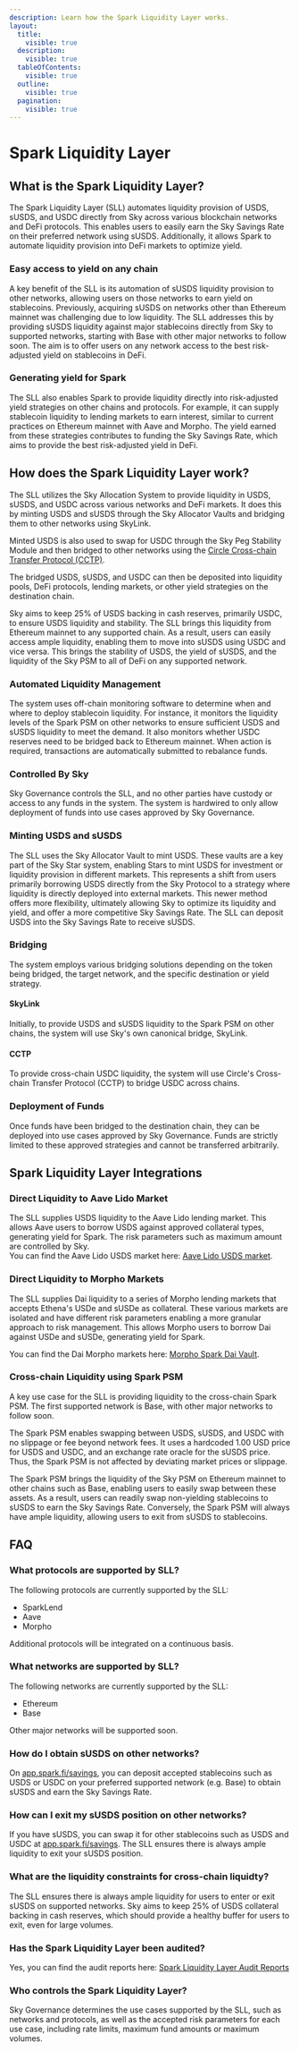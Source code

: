 ```yaml
---
description: Learn how the Spark Liquidity Layer works.
layout:
  title:
    visible: true
  description:
    visible: true
  tableOfContents:
    visible: true
  outline:
    visible: true
  pagination:
    visible: true
---
```


# Spark Liquidity Layer

## What is the Spark Liquidity Layer?

The Spark Liquidity Layer (SLL) automates liquidity provision of USDS, sUSDS, and USDC directly from Sky across various blockchain networks and DeFi protocols. This enables users to easily earn the Sky Savings Rate on their preferred network using sUSDS. Additionally, it allows Spark to automate liquidity provision into DeFi markets to optimize yield.

### Easy access to yield on any chain

A key benefit of the SLL is its automation of sUSDS liquidity provision to other networks, allowing users on those networks to earn yield on stablecoins. Previously, acquiring sUSDS on networks other than Ethereum mainnet was challenging due to low liquidity. The SLL addresses this by providing sUSDS liquidity against major stablecoins directly from Sky to supported networks, starting with Base with other major networks to follow soon. The aim is to offer users on any network access to the best risk-adjusted yield on stablecoins in DeFi.

### Generating yield for Spark

The SLL also enables Spark to provide liquidity directly into risk-adjusted yield strategies on other chains and protocols. For example, it can supply stablecoin liquidity to lending markets to earn interest, similar to current practices on Ethereum mainnet with Aave and Morpho. The yield earned from these strategies contributes to funding the Sky Savings Rate, which aims to provide the best risk-adjusted yield in DeFi.

## How does the Spark Liquidity Layer work?

The SLL utilizes the Sky Allocation System to provide liquidity in USDS, sUSDS, and USDC across various networks and DeFi markets. It does this by minting USDS and sUSDS through the Sky Allocator Vaults and bridging them to other networks using SkyLink.

Minted USDS is also used to swap for USDC through the Sky Peg Stability Module and then bridged to other networks using the [Circle Cross-chain Transfer Protocol (CCTP)](https://www.circle.com/cross-chain-transfer-protocol).

The bridged USDS, sUSDS, and USDC can then be deposited into liquidity pools, DeFi protocols, lending markets, or other yield strategies on the destination chain.

Sky aims to keep 25% of USDS backing in cash reserves, primarily USDC, to ensure USDS liquidity and stability. The SLL brings this liquidity from Ethereum mainnet to any supported chain. As a result, users can easily access ample liquidity, enabling them to move into sUSDS using USDC and vice versa. This brings the stability of USDS, the yield of sUSDS, and the liquidity of the Sky PSM to all of DeFi on any supported network.

### Automated Liquidity Management

The system uses off-chain monitoring software to determine when and where to deploy stablecoin liquidity. For instance, it monitors the liquidity levels of the Spark PSM on other networks to ensure sufficient USDS and sUSDS liquidity to meet the demand. It also monitors whether USDC reserves need to be bridged back to Ethereum mainnet. When action is required, transactions are automatically submitted to rebalance funds.

### Controlled By Sky

Sky Governance controls the SLL, and no other parties have custody or access to any funds in the system. The system is hardwired to only allow deployment of funds into use cases approved by Sky Governance.

### Minting USDS and sUSDS

The SLL uses the Sky Allocator Vault to mint USDS. These vaults are a key part of the Sky Star system, enabling Stars to mint USDS for investment or liquidity provision in different markets. This represents a shift from users primarily borrowing USDS directly from the Sky Protocol to a strategy where liquidity is directly deployed into external markets. This newer method offers more flexibility, ultimately allowing Sky to optimize its liquidity and yield, and offer a more competitive Sky Savings Rate. The SLL can deposit USDS into the Sky Savings Rate to receive sUSDS.

### Bridging

The system employs various bridging solutions depending on the token being bridged, the target network, and the specific destination or yield strategy.

#### SkyLink

Initially, to provide USDS and sUSDS liquidity to the Spark PSM on other chains, the system will use Sky's own canonical bridge, SkyLink.

#### CCTP

To provide cross-chain USDC liquidity, the system will use Circle's Cross-chain Transfer Protocol (CCTP) to bridge USDC across chains.

### Deployment of Funds

Once funds have been bridged to the destination chain, they can be deployed into use cases approved by Sky Governance. Funds are strictly limited to these approved strategies and cannot be transferred arbitrarily.

## Spark Liquidity Layer Integrations

### Direct Liquidity to Aave Lido Market

The SLL supplies USDS liquidity to the Aave Lido lending market. This allows Aave users to borrow USDS against approved collateral types, generating yield for Spark. The risk parameters such as maximum amount are controlled by Sky.\
You can find the Aave Lido USDS market here: [Aave Lido USDS market](https://app.aave.com/reserve-overview/?underlyingAsset=0xdc035d45d973e3ec169d2276ddab16f1e407384f\&marketName=proto\_lido\_v3).

### Direct Liquidity to Morpho Markets

The SLL supplies Dai liquidity to a series of Morpho lending markets that accepts Ethena's USDe and sUSDe as collateral. These various markets are isolated and have different risk parameters enabling a more granular approach to risk management. This allows Morpho users to borrow Dai against USDe and sUSDe, generating yield for Spark.

You can find the Dai Morpho markets here: [Morpho Spark Dai Vault](https://app.morpho.org/vault?vault=0x73e65DBD630f90604062f6E02fAb9138e713edD9\&network=mainnet).

### Cross-chain Liquidity using Spark PSM

A key use case for the SLL is providing liquidity to the cross-chain Spark PSM. The first supported network is Base, with other major networks to follow soon.

The Spark PSM enables swapping between USDS, sUSDS, and USDC with no slippage or fee beyond network fees. It uses a hardcoded 1.00 USD price for USDS and USDC, and an exchange rate oracle for the sUSDS price. Thus, the Spark PSM is not affected by deviating market prices or slippage.

The Spark PSM brings the liquidity of the Sky PSM on Ethereum mainnet to other chains such as Base, enabling users to easily swap between these assets. As a result, users can readily swap non-yielding stablecoins to sUSDS to earn the Sky Savings Rate. Conversely, the Spark PSM will always have ample liquidity, allowing users to exit from sUSDS to stablecoins.

## FAQ

### What protocols are supported by SLL?

The following protocols are currently supported by the SLL:

* SparkLend
* Aave
* Morpho

Additional protocols will be integrated on a continuous basis.

### What networks are supported by SLL?

The following networks are currently supported by the SLL:

* Ethereum
* Base

Other major networks will be supported soon.

### How do I obtain sUSDS on other networks?

On [app.spark.fi/savings](http://app.spark.fi/savings), you can deposit accepted stablecoins such as USDS or USDC on your preferred supported network (e.g. Base) to obtain sUSDS and earn the Sky Savings Rate.

### How can I exit my sUSDS position on other networks?

If you have sUSDS, you can swap it for other stablecoins such as USDS and USDC at [app.spark.fi/savings](http://app.spark.fi/savings). The SLL ensures there is always ample liquidity to exit your sUSDS position.

### What are the liquidity constraints for cross-chain liquidty?

The SLL ensures there is always ample liquidity for users to enter or exit sUSDS on supported networks. Sky aims to keep 25% of USDS collateral backing in cash reserves, which should provide a healthy buffer for users to exit, even for large volumes.

### Has the Spark Liquidity Layer been audited?

Yes, you can find the audit reports here: [Spark Liquidity Layer Audit Reports](/dev/security/security-and-audits#spark-liquidity-layer)

### Who controls the Spark Liquidity Layer?
Sky Governance determines the use cases supported by the SLL, such as networks and protocols, as well as the accepted risk parameters for each use case, including rate limits, maximum fund amounts or maximum volumes.
